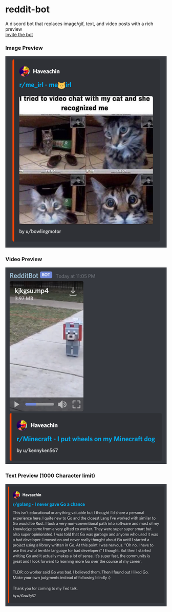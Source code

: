 # reddit-bot
A discord bot that replaces image/gif, text, and video posts with a rich preview  
[Invite the bot](https://discord.com/oauth2/authorize?client_id=699350209888518244&scope=bot&permissions=59456)

### Image Preview
![image preview](./.github/image.png)

### Video Preview
![image preview](./.github/video.png)

### Text Preview (1000 Character limit)
![image preview](./.github/text.png)
